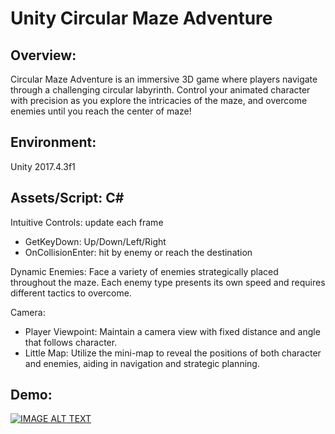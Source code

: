 # Unity Circular Maze Adventure
## Overview:
Circular Maze Adventure is an immersive 3D game where players navigate through a challenging circular labyrinth. Control your animated character with precision as you explore the intricacies of the maze, and overcome enemies until you reach the center of maze!

## Environment:
Unity 2017.4.3f1

## Assets/Script: C#
Intuitive Controls: update each frame 
+ GetKeyDown: Up/Down/Left/Right
+ OnCollisionEnter: hit by enemy or reach the destination
 
Dynamic Enemies: Face a variety of enemies strategically placed throughout the maze. Each enemy type presents its own speed and requires different tactics to overcome.

Camera: 
+ Player Viewpoint: Maintain a camera view with fixed distance and angle that follows character.
+ Little Map: Utilize the mini-map to reveal the positions of both character and enemies, aiding in navigation and strategic planning.

## Demo:
[![IMAGE ALT TEXT](http://img.youtube.com/vi/kpWUjt8VJKw/0.jpg)](https://www.youtube.com/watch?v=kpWUjt8VJKw "Maze Demo")
